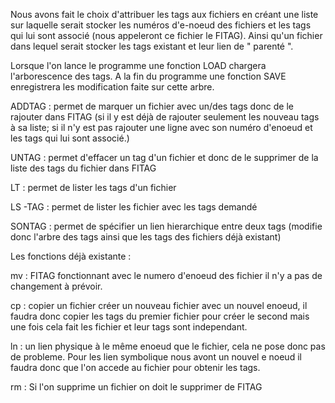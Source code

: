 Nous avons fait le choix d'attribuer les tags aux fichiers en créant une liste 
sur laquelle serait stocker les numéros d'e-noeud des fichiers et les tags qui 
lui sont associé (nous appeleront ce fichier le FITAG). Ainsi qu'un fichier 
dans lequel serait stocker les tags existant et leur lien de " parenté ". 

Lorsque l'on lance le programme une fonction LOAD chargera l'arborescence des
tags. A la fin du programme une fonction SAVE enregistrera les modification 
faite sur cette arbre.

ADDTAG : permet de marquer un fichier avec un/des tags donc de le rajouter 
dans FITAG (si il y est déjà de rajouter seulement les nouveau tags à sa liste; 
si il n'y est pas rajouter une ligne avec son numéro d'enoeud et les tags qui 
lui sont associé.)

UNTAG : permet d'effacer un tag d'un fichier et donc de le supprimer de la liste 
des tags du fichier dans FITAG

LT : permet de lister les tags d'un fichier

LS -TAG : permet de lister les fichier avec les tags demandé

SONTAG : permet de spécifier un lien hierarchique entre deux tags (modifie donc 
l'arbre des tags ainsi que les tags des fichiers déjà existant)

Les fonctions déjà existante :

mv : FITAG fonctionnant avec le numero d'enoeud des fichier il n'y a pas de 
changement à prévoir.

cp : copier un fichier créer un nouveau fichier avec un nouvel enoeud, il faudra
donc copier les tags du premier fichier pour créer le second mais une fois cela 
fait les fichier et leur tags sont independant.

ln : un lien physique à le même enoeud que le fichier, cela ne pose donc pas de 
probleme.
Pour les lien symbolique nous avont un nouvel e noeud il faudra donc que l'on 
accede au fichier pour obtenir les tags.

rm : Si l'on supprime un fichier on doit le supprimer de FITAG